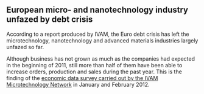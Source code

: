 ## European micro- and nanotechnology industry unfazed by debt crisis

According to a report produced by IVAM, the Euro debt crisis has left the microtechnology, nanotechnology and advanced materials industries largely unfazed so far.
<!--break-->
Although business has not grown as much as the companies had expected in the beginning of 2011, still more than half of them have been able to increase orders, production and sales during the past year. This is the finding of the [economic data survey carried out by the IVAM Microtechnology Network](http://www.ivam.de/news/euro_debt_crisis_2011_leaves_european_micro_and_nanotechnology_industry_unfazed?lang=en) in January and February 2012.